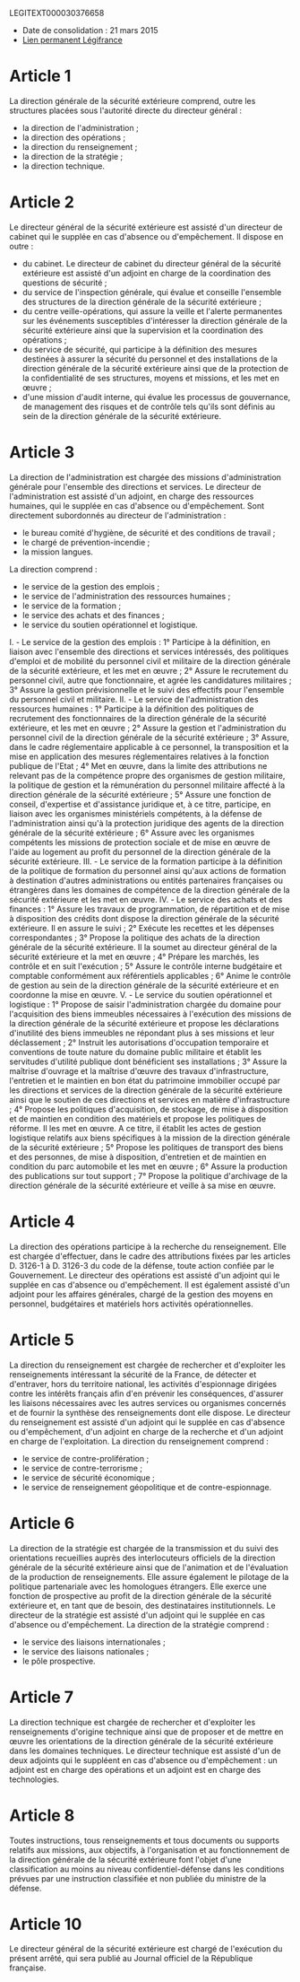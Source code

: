 LEGITEXT000030376658

- Date de consolidation : 21 mars 2015
- [Lien permanent Légifrance](https://www.legifrance.gouv.fr/affichCode.do?cidTexte=JORFTEXT000030375775&dateTexte=20150321)


# Article 1

La direction générale de la sécurité extérieure comprend, outre les structures placées sous l'autorité directe du directeur général :

- la direction de l'administration ;
- la direction des opérations ;
- la direction du renseignement ;
- la direction de la stratégie ;
- la direction technique.


# Article 2

Le directeur général de la sécurité extérieure est assisté d'un directeur de cabinet qui le supplée en cas d'absence ou d'empêchement. Il dispose en outre :

- du cabinet. Le directeur de cabinet du directeur général de la sécurité extérieure est assisté d'un adjoint en charge de la coordination des questions de sécurité ;
- du service de l'inspection générale, qui évalue et conseille l'ensemble des structures de la direction générale de la sécurité extérieure ;
- du centre veille-opérations, qui assure la veille et l'alerte permanentes sur les événements susceptibles d'intéresser la direction générale de la sécurité extérieure ainsi que la supervision et la coordination des opérations ;
- du service de sécurité, qui participe à la définition des mesures destinées à assurer la sécurité du personnel et des installations de la direction générale de la sécurité extérieure ainsi que de la protection de la confidentialité de ses structures, moyens et missions, et les met en œuvre ;
- d'une mission d'audit interne, qui évalue les processus de gouvernance, de management des risques et de contrôle tels qu'ils sont définis au sein de la direction générale de la sécurité extérieure.


# Article 3

La direction de l'administration est chargée des missions d'administration générale pour l'ensemble des directions et services.
Le directeur de l'administration est assisté d'un adjoint, en charge des ressources humaines, qui le supplée en cas d'absence ou d'empêchement.
Sont directement subordonnés au directeur de l'administration :

- le bureau comité d'hygiène, de sécurité et des conditions de travail ;
- le chargé de prévention-incendie ;
- la mission langues.

La direction comprend :

- le service de la gestion des emplois ;
- le service de l'administration des ressources humaines ;
- le service de la formation ;
- le service des achats et des finances ;
- le service du soutien opérationnel et logistique.

I. - Le service de la gestion des emplois :
1° Participe à la définition, en liaison avec l'ensemble des directions et services intéressés, des politiques d'emploi et de mobilité du personnel civil et militaire de la direction générale de la sécurité extérieure, et les met en œuvre ;
2° Assure le recrutement du personnel civil, autre que fonctionnaire, et agrée les candidatures militaires ;
3° Assure la gestion prévisionnelle et le suivi des effectifs pour l'ensemble du personnel civil et militaire.
II. - Le service de l'administration des ressources humaines :
1° Participe à la définition des politiques de recrutement des fonctionnaires de la direction générale de la sécurité extérieure, et les met en œuvre ;
2° Assure la gestion et l'administration du personnel civil de la direction générale de la sécurité extérieure ;
3° Assure, dans le cadre réglementaire applicable à ce personnel, la transposition et la mise en application des mesures réglementaires relatives à la fonction publique de l'Etat ;
4° Met en œuvre, dans la limite des attributions ne relevant pas de la compétence propre des organismes de gestion militaire, la politique de gestion et la rémunération du personnel militaire affecté à la direction générale de la sécurité extérieure ;
5° Assure une fonction de conseil, d'expertise et d'assistance juridique et, à ce titre, participe, en liaison avec les organismes ministériels compétents, à la défense de l'administration ainsi qu'à la protection juridique des agents de la direction générale de la sécurité extérieure ;
6° Assure avec les organismes compétents les missions de protection sociale et de mise en œuvre de l'aide au logement au profit du personnel de la direction générale de la sécurité extérieure.
III. - Le service de la formation participe à la définition de la politique de formation du personnel ainsi qu'aux actions de formation à destination d'autres administrations ou entités partenaires françaises ou étrangères dans les domaines de compétence de la direction générale de la sécurité extérieure et les met en œuvre.
IV. - Le service des achats et des finances :
1° Assure les travaux de programmation, de répartition et de mise à disposition des crédits dont dispose la direction générale de la sécurité extérieure. Il en assure le suivi ;
2° Exécute les recettes et les dépenses correspondantes ;
3° Propose la politique des achats de la direction générale de la sécurité extérieure. Il la soumet au directeur général de la sécurité extérieure et la met en œuvre ;
4° Prépare les marchés, les contrôle et en suit l'exécution ;
5° Assure le contrôle interne budgétaire et comptable conformément aux référentiels applicables ;
6° Anime le contrôle de gestion au sein de la direction générale de la sécurité extérieure et en coordonne la mise en œuvre.
V. - Le service du soutien opérationnel et logistique :
1° Propose de saisir l'administration chargée du domaine pour l'acquisition des biens immeubles nécessaires à l'exécution des missions de la direction générale de la sécurité extérieure et propose les déclarations d'inutilité des biens immeubles ne répondant plus à ses missions et leur déclassement ;
2° Instruit les autorisations d'occupation temporaire et conventions de toute nature du domaine public militaire et établit les servitudes d'utilité publique dont bénéficient ses installations ;
3° Assure la maîtrise d'ouvrage et la maîtrise d'œuvre des travaux d'infrastructure, l'entretien et le maintien en bon état du patrimoine immobilier occupé par les directions et services de la direction générale de la sécurité extérieure ainsi que le soutien de ces directions et services en matière d'infrastructure ;
4° Propose les politiques d'acquisition, de stockage, de mise à disposition et de maintien en condition des matériels et propose les politiques de réforme. Il les met en œuvre. A ce titre, il établit les actes de gestion logistique relatifs aux biens spécifiques à la mission de la direction générale de la sécurité extérieure ;
5° Propose les politiques de transport des biens et des personnes, de mise à disposition, d'entretien et de maintien en condition du parc automobile et les met en œuvre ;
6° Assure la production des publications sur tout support ;
7° Propose la politique d'archivage de la direction générale de la sécurité extérieure et veille à sa mise en œuvre.


# Article 4

La direction des opérations participe à la recherche du renseignement. Elle est chargée d'effectuer, dans le cadre des attributions fixées par les articles D. 3126-1 à D. 3126-3 du code de la défense, toute action confiée par le Gouvernement.
Le directeur des opérations est assisté d'un adjoint qui le supplée en cas d'absence ou d'empêchement. Il est également assisté d'un adjoint pour les affaires générales, chargé de la gestion des moyens en personnel, budgétaires et matériels hors activités opérationnelles.


# Article 5

La direction du renseignement est chargée de rechercher et d'exploiter les renseignements intéressant la sécurité de la France, de détecter et d'entraver, hors du territoire national, les activités d'espionnage dirigées contre les intérêts français afin d'en prévenir les conséquences, d'assurer les liaisons nécessaires avec les autres services ou organismes concernés et de fournir la synthèse des renseignements dont elle dispose.
Le directeur du renseignement est assisté d'un adjoint qui le supplée en cas d'absence ou d'empêchement, d'un adjoint en charge de la recherche et d'un adjoint en charge de l'exploitation.
La direction du renseignement comprend :

- le service de contre-prolifération ;
- le service de contre-terrorisme ;
- le service de sécurité économique ;
- le service de renseignement géopolitique et de contre-espionnage.


# Article 6

La direction de la stratégie est chargée de la transmission et du suivi des orientations recueillies auprès des interlocuteurs officiels de la direction générale de la sécurité extérieure ainsi que de l'animation et de l'évaluation de la production de renseignements. Elle assure également le pilotage de la politique partenariale avec les homologues étrangers.
Elle exerce une fonction de prospective au profit de la direction générale de la sécurité extérieure et, en tant que de besoin, des destinataires institutionnels.
Le directeur de la stratégie est assisté d'un adjoint qui le supplée en cas d'absence ou d'empêchement.
La direction de la stratégie comprend :

- le service des liaisons internationales ;
- le service des liaisons nationales ;
- le pôle prospective.


# Article 7

La direction technique est chargée de rechercher et d'exploiter les renseignements d'origine technique ainsi que de proposer et de mettre en œuvre les orientations de la direction générale de la sécurité extérieure dans les domaines techniques.
Le directeur technique est assisté d'un de deux adjoints qui le suppléent en cas d'absence ou d'empêchement : un adjoint est en charge des opérations et un adjoint est en charge des technologies.


# Article 8

Toutes instructions, tous renseignements et tous documents ou supports relatifs aux missions, aux objectifs, à l'organisation et au fonctionnement de la direction générale de la sécurité extérieure font l'objet d'une classification au moins au niveau confidentiel-défense dans les conditions prévues par une instruction classifiée et non publiée du ministre de la défense.


# Article 10

Le directeur général de la sécurité extérieure est chargé de l'exécution du présent arrêté, qui sera publié au Journal officiel de la République française.


